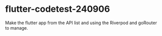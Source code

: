 # flutter-codetest-240906
Make the flutter app from the API list and using the Riverpod and goRouter to manage.
